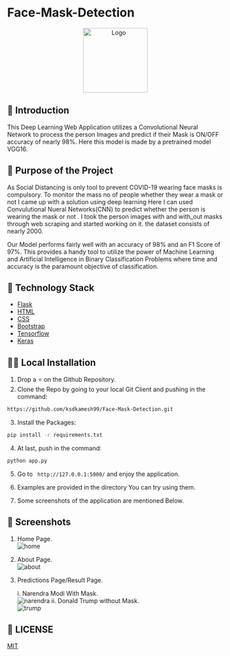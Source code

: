 # Face-Mask-Detection

<p align="center">
  <a href="https://github.com/ksdkamesh99/Face-Mask-Detection">
    <img src="https://i.pinimg.com/236x/db/d2/0f/dbd20f5f7bdb931ac9183f140a1ad3d1.jpg" alt="Logo" width="150" height="150">
  </a>

## 📌 Introduction

This Deep Learning Web Application utilizes a Convolutional Neural Network to process the person Images and predict if their Mask is ON/OFF accuracy of nearly 98%.
Here this model is made by a pretrained model VGG16.
## 🎯 Purpose of the Project
As Social Distancing is only tool to prevent COVID-19 wearing face masks is compulsory.
To monitor the mass no of people whether they wear a mask or not I came up with a solution using deep learning
Here I can used Convulutional Nueral Networks(CNN) to predict whether the person is wearing the mask or not .
I took the person images with and with_out masks through web scraping and started working on it. the dataset consists of nearly 2000.

Our Model performs fairly well with an accuracy of 98% and an F1 Score of 97%. This provides a handy tool to utilize the power of Machine Learning and Artificial Intelligence in Binary Classification Problems where time and accuracy is the paramount objective of classification.

## 🏁 Technology Stack

* [Flask](https://github.com/pallets/flask)
* [HTML](https://www.w3.org/TR/html52/)
* [CSS](https://developer.mozilla.org/en-US/docs/Web/CSS)
* [Bootstrap](https://getbootstrap.com/)
* [Tensorflow](https://www.tensorflow.org/)
* [Keras](http://keras.io/)

## 🏃‍♂️ Local Installation

1. Drop a ⭐ on the Github Repository. 
2. Clone the Repo by going to your local Git Client and pushing in the command: 

```sh
https://github.com/ksdkamesh99/Face-Mask-Detection.git
```

3. Install the Packages: 
```sh
pip install -r requirements.txt
```

4. At last, push in the command:
```sh
python app.py
```

5. Go to ` http://127.0.0.1:5000/` and enjoy the application.  

6. Examples are provided in the directory You can try using them.  

7. Some screenshots of the application are mentioned Below.  

## 📜 Screenshots

1. Home Page.   
![home](https://srv2.imgonline.com.ua/result_img/imgonline-com-ua-resize-GiMJnNablhcFM.png)

2. About Page.  
![about](https://srv2.imgonline.com.ua/result_img/imgonline-com-ua-resize-6qS5nfXoBOwxp97.png)

3. Predictions Page/Result Page.  

   i. Narendra Modi With Mask.  
![narendra](https://www.imgonline.com.ua/result_img/imgonline-com-ua-twotoone-sFSAZYccqB6W.png)
   ii. Donald Trump without Mask.  
![trump](https://srv2.imgonline.com.ua/result_img/imgonline-com-ua-twotoone-PqkBawsTZ3Hso.png)

## 📜 LICENSE

[MIT](https://github.com/ksdkamesh99/Face-Mask-Detection/blob/master/LICENSE)
